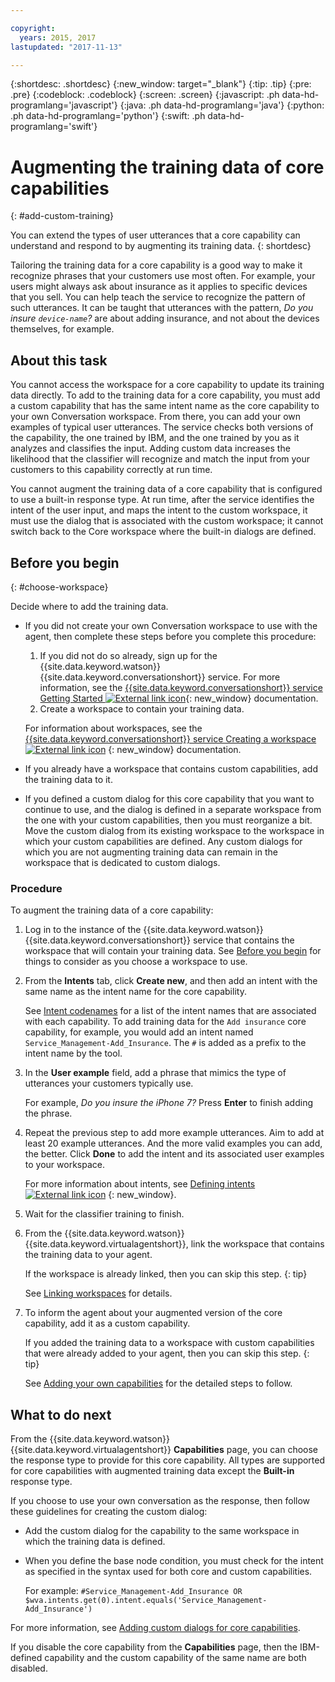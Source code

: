```yaml
---

copyright:
  years: 2015, 2017
lastupdated: "2017-11-13"

---
```


{:shortdesc: .shortdesc}
{:new_window: target="_blank"}
{:tip: .tip}
{:pre: .pre}
{:codeblock: .codeblock}
{:screen: .screen}
{:javascript: .ph data-hd-programlang='javascript'}
{:java: .ph data-hd-programlang='java'}
{:python: .ph data-hd-programlang='python'}
{:swift: .ph data-hd-programlang='swift'}

# Augmenting the training data of core capabilities
{: #add-custom-training}

You can extend the types of user utterances that a core capability can understand and respond to by augmenting its training data.
{: shortdesc}

Tailoring the training data for a core capability is a good way to make it recognize phrases that your customers use most often. For example, your users might always ask about insurance as it applies to specific devices that you sell. You can help teach the service to recognize the pattern of such utterances. It can be taught that utterances with the pattern, *Do you insure `device-name`?* are about adding insurance, and not about the devices themselves, for example.

## About this task

You cannot access the workspace for a core capability to update its training data directly. To add to the training data for a core capability, you must add a custom capability that has the same intent name as the core capability to your own Conversation workspace. From there, you can add your own examples of typical user utterances. The service checks both versions of the capability, the one trained by IBM, and the one trained by you as it analyzes and classifies the input. Adding custom data increases the likelihood that the classifier will recognize and match the input from your customers to this capability correctly at run time.

You cannot augment the training data of a core capability that is configured to use a built-in response type. At run time, after the service identifies the intent of the user input, and maps the intent to the custom workspace, it must use the dialog that is associated with the custom workspace; it cannot switch back to the Core workspace where the built-in dialogs are defined.

## Before you begin
{: #choose-workspace}

Decide where to add the training data.

- If you did not create your own Conversation workspace to use with the agent, then complete these steps before you complete this procedure:

   1.  If you did not do so already, sign up for the {{site.data.keyword.watson}} {{site.data.keyword.conversationshort}} service. For more information, see the [{{site.data.keyword.conversationshort}} service Getting Started ![External link icon](../../icons/launch-glyph.svg "External link icon")](https://console.bluemix.net/docs/services/conversation/getting-started.html#gettingstarted){: new_window} documentation.
   1.  Create a workspace to contain your training data.

    For information about workspaces, see the [{{site.data.keyword.conversationshort}} service Creating a workspace ![External link icon](../../icons/launch-glyph.svg "External link icon")](https://console.bluemix.net/docs/services/conversation/configure-workspace.html#configuring-a-conversation-workspace) {: new_window} documentation.

- If you already have a workspace that contains custom capabilities, add the training data to it.
- If you defined a custom dialog for this core capability that you want to continue to use, and the dialog is defined in a separate workspace from the one with your custom capabilities, then you must reorganize a bit. Move the custom dialog from its existing workspace to the workspace in which your custom capabilities are defined. Any custom dialogs for which you are not augmenting training data can remain in the workspace that is dedicated to custom dialogs.

### Procedure

To augment the training data of a core capability:

1.  Log in to the instance of the {{site.data.keyword.watson}} {{site.data.keyword.conversationshort}} service that contains the workspace that will contain your training data. See [Before you begin](add-custom-training.html#choose-workspace) for things to consider as you choose a workspace to use.

1.  From the **Intents** tab, click **Create new**, and then add an intent with the same name as the intent name for the core capability.

    See [Intent codenames](intent_codenames.html) for a list of the intent names that are associated with each capability.
    To add training data for the `Add insurance` core capability, for example, you would add an intent named `Service_Management-Add_Insurance`. The `#` is added as a prefix to the intent name by the tool.

1.  In the **User example** field, add a phrase that mimics the type of utterances your customers typically use.

    For example, *Do you insure the iPhone 7?*
    Press **Enter** to finish adding the phrase.

1.  Repeat the previous step to add more example utterances. Aim to add at least 20 example utterances. And the more valid examples you can add, the better.  Click **Done** to add the intent and its associated user examples to your workspace.

    For more information about intents, see [Defining intents ![External link icon](../../icons/launch-glyph.svg "External link icon")](https://console.bluemix.net/docs/services/conversation/intents.html#defining-intents) {: new_window}.

1.  Wait for the classifier training to finish.
1.  From the {{site.data.keyword.watson}} {{site.data.keyword.virtualagentshort}}, link the workspace that contains the training data to your agent.

    If the workspace is already linked, then you can skip this step.
    {: tip}

    See [Linking workspaces](link_workspace.html) for details.

1.  To inform the agent about your augmented version of the core capability, add it as a custom capability.

    If you added the training data to a workspace with custom capabilities that were already added to your agent, then you can skip this step.
    {: tip}

    See [Adding your own capabilities](add-custom-capabilities.html) for the detailed steps to follow.

## What to do next

From the {{site.data.keyword.watson}} {{site.data.keyword.virtualagentshort}} **Capabilities** page, you can choose the response type to provide for this core capability. All types are supported for core capabilities with augmented training data except the **Built-in** response type.

If you choose to use your own conversation as the response, then follow these guidelines for creating the custom dialog:

- Add the custom dialog for the capability to the same workspace in which the training data is defined.
- When you define the base node condition, you must check for the intent as specified in the syntax used for both core and custom capabilities.

  For example: `#Service_Management-Add_Insurance OR $wva.intents.get(0).intent.equals('Service_Management-Add_Insurance')`

For more information, see [Adding custom dialogs for core capabilities](add-custom-dialog.html).

If you disable the core capability from the **Capabilities** page, then the IBM-defined capability and the custom capability of the same name are both disabled.
